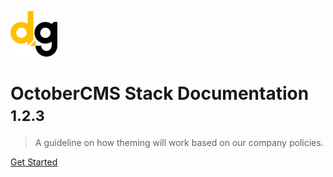 <!-- _coverpage.md -->

![logo](_media/logo.png)

# OctoberCMS Stack Documentation <small>1.2.3</small>

> A guideline on how theming will work based on our company policies. 

[Get Started](/docs/README.md)
